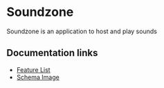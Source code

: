 # Soundzone
Soundzone is an application to host and play sounds


## Documentation links
- [Feature List](https://github.com/arkaneshiro/Sound-Zone/blob/master/Documentation/feature-list/README.md)
- [Schema Image](https://github.com/arkaneshiro/Sound-Zone/blob/master/Documentation/schema.png)
